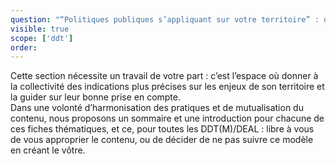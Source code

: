 ```yaml
---
question: "“Politiques publiques s’appliquant sur votre territoire” : qu’est-il attendu dans cette section de la part de la DDT(M)/DEAL ?"
visible: true
scope: ['ddt']
order: 
---
```


Cette section nécessite un travail de votre part : c’est l’espace où donner à la collectivité des indications plus précises sur les enjeux de son territoire et la guider sur leur bonne prise en compte.  
Dans une volonté d’harmonisation des pratiques et de mutualisation du contenu, nous proposons un sommaire et une introduction pour chacune de ces fiches thématiques, et ce, pour toutes les DDT(M)/DEAL : libre à vous de vous approprier le contenu, ou de décider de ne pas suivre ce modèle en créant le vôtre. 
